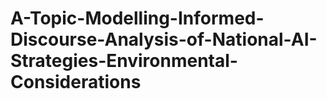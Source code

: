 # A-Topic-Modelling-Informed-Discourse-Analysis-of-National-AI-Strategies-Environmental-Considerations
